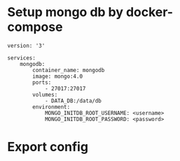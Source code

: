# Setup mongo db by docker-compose

```
version: '3'

services:
    mongodb:
        container_name: mongodb
        image: mongo:4.0
        ports:
            - 27017:27017
        volumes:
            - DATA_DB:/data/db
        environment:
            MONGO_INITDB_ROOT_USERNAME: <username>
            MONGO_INITDB_ROOT_PASSWORD: <password>
```

# Export config
